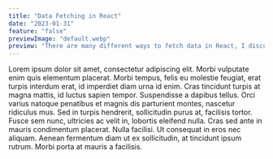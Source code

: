 ```yaml
---
title: "Data Fetching in React"
date: "2023-01-31"
feature: "false"
previewImage: "default.webp"
preview: "There are many different ways to fetch data in React, I discuss them here."
---
```


Lorem ipsum dolor sit amet, consectetur adipiscing elit. Morbi vulputate enim quis elementum placerat. Morbi tempus, felis eu molestie feugiat, erat turpis interdum erat, id imperdiet diam urna id enim. Cras tincidunt turpis at magna mattis, id luctus sapien tempor. Suspendisse a dapibus tellus. Orci varius natoque penatibus et magnis dis parturient montes, nascetur ridiculus mus. Sed in turpis hendrerit, sollicitudin purus at, facilisis tortor. Fusce sem nunc, ultricies ac velit in, lobortis eleifend nulla. Cras sed ante in mauris condimentum placerat. Nulla facilisi. Ut consequat in eros nec aliquam. Aenean fermentum diam ut ex sollicitudin, at tincidunt ipsum rutrum. Morbi porta at mauris a facilisis.
